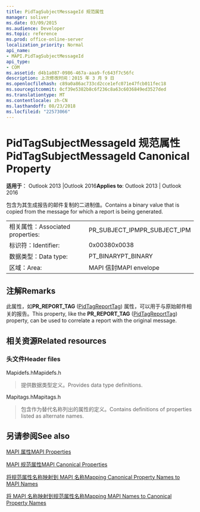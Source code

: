 ```yaml
---
title: PidTagSubjectMessageId 规范属性
manager: soliver
ms.date: 03/09/2015
ms.audience: Developer
ms.topic: reference
ms.prod: office-online-server
localization_priority: Normal
api_name:
- MAPI.PidTagSubjectMessageId
api_type:
- COM
ms.assetid: d4b1a087-0986-467a-aaa9-fc643f7c56fc
description: 上次修改时间：2015 年 3 月 9 日
ms.openlocfilehash: c89a0a86ac733cd2cce1efc071e47fcb011fec18
ms.sourcegitcommit: 0cf39e5382b8c6f236c8a63c6036849ed3527ded
ms.translationtype: MT
ms.contentlocale: zh-CN
ms.lasthandoff: 08/23/2018
ms.locfileid: "22573066"
---
```

# <a name="pidtagsubjectmessageid-canonical-property"></a><span data-ttu-id="0f389-103">PidTagSubjectMessageId 规范属性</span><span class="sxs-lookup"><span data-stu-id="0f389-103">PidTagSubjectMessageId Canonical Property</span></span>

  
  
<span data-ttu-id="0f389-104">**适用于**： Outlook 2013 |Outlook 2016</span><span class="sxs-lookup"><span data-stu-id="0f389-104">**Applies to**: Outlook 2013 | Outlook 2016</span></span> 
  
<span data-ttu-id="0f389-105">包含为其生成报告的邮件复制的二进制值。</span><span class="sxs-lookup"><span data-stu-id="0f389-105">Contains a binary value that is copied from the message for which a report is being generated.</span></span> 
  
|||
|:-----|:-----|
|<span data-ttu-id="0f389-106">相关属性：</span><span class="sxs-lookup"><span data-stu-id="0f389-106">Associated properties:</span></span>  <br/> |<span data-ttu-id="0f389-107">PR_SUBJECT_IPM</span><span class="sxs-lookup"><span data-stu-id="0f389-107">PR_SUBJECT_IPM</span></span>  <br/> |
|<span data-ttu-id="0f389-108">标识符：</span><span class="sxs-lookup"><span data-stu-id="0f389-108">Identifier:</span></span>  <br/> |<span data-ttu-id="0f389-109">0x0038</span><span class="sxs-lookup"><span data-stu-id="0f389-109">0x0038</span></span>  <br/> |
|<span data-ttu-id="0f389-110">数据类型：</span><span class="sxs-lookup"><span data-stu-id="0f389-110">Data type:</span></span>  <br/> |<span data-ttu-id="0f389-111">PT_BINARY</span><span class="sxs-lookup"><span data-stu-id="0f389-111">PT_BINARY</span></span>  <br/> |
|<span data-ttu-id="0f389-112">区域：</span><span class="sxs-lookup"><span data-stu-id="0f389-112">Area:</span></span>  <br/> |<span data-ttu-id="0f389-113">MAPI 信封</span><span class="sxs-lookup"><span data-stu-id="0f389-113">MAPI envelope</span></span>  <br/> |
   
## <a name="remarks"></a><span data-ttu-id="0f389-114">注解</span><span class="sxs-lookup"><span data-stu-id="0f389-114">Remarks</span></span>

<span data-ttu-id="0f389-115">此属性，如**PR_REPORT_TAG** ([PidTagReportTag](pidtagreporttag-canonical-property.md)) 属性，可以用于与原始邮件相关的报告。</span><span class="sxs-lookup"><span data-stu-id="0f389-115">This property, like the **PR_REPORT_TAG** ([PidTagReportTag](pidtagreporttag-canonical-property.md)) property, can be used to correlate a report with the original message.</span></span> 
  
## <a name="related-resources"></a><span data-ttu-id="0f389-116">相关资源</span><span class="sxs-lookup"><span data-stu-id="0f389-116">Related resources</span></span>

### <a name="header-files"></a><span data-ttu-id="0f389-117">头文件</span><span class="sxs-lookup"><span data-stu-id="0f389-117">Header files</span></span>

<span data-ttu-id="0f389-118">Mapidefs.h</span><span class="sxs-lookup"><span data-stu-id="0f389-118">Mapidefs.h</span></span>
  
> <span data-ttu-id="0f389-119">提供数据类型定义。</span><span class="sxs-lookup"><span data-stu-id="0f389-119">Provides data type definitions.</span></span>
    
<span data-ttu-id="0f389-120">Mapitags.h</span><span class="sxs-lookup"><span data-stu-id="0f389-120">Mapitags.h</span></span>
  
> <span data-ttu-id="0f389-121">包含作为替代名称列出的属性的定义。</span><span class="sxs-lookup"><span data-stu-id="0f389-121">Contains definitions of properties listed as alternate names.</span></span>
    
## <a name="see-also"></a><span data-ttu-id="0f389-122">另请参阅</span><span class="sxs-lookup"><span data-stu-id="0f389-122">See also</span></span>



[<span data-ttu-id="0f389-123">MAPI 属性</span><span class="sxs-lookup"><span data-stu-id="0f389-123">MAPI Properties</span></span>](mapi-properties.md)
  
[<span data-ttu-id="0f389-124">MAPI 规范属性</span><span class="sxs-lookup"><span data-stu-id="0f389-124">MAPI Canonical Properties</span></span>](mapi-canonical-properties.md)
  
[<span data-ttu-id="0f389-125">将规范属性名称映射到 MAPI 名称</span><span class="sxs-lookup"><span data-stu-id="0f389-125">Mapping Canonical Property Names to MAPI Names</span></span>](mapping-canonical-property-names-to-mapi-names.md)
  
[<span data-ttu-id="0f389-126">将 MAPI 名称映射到规范属性名称</span><span class="sxs-lookup"><span data-stu-id="0f389-126">Mapping MAPI Names to Canonical Property Names</span></span>](mapping-mapi-names-to-canonical-property-names.md)

